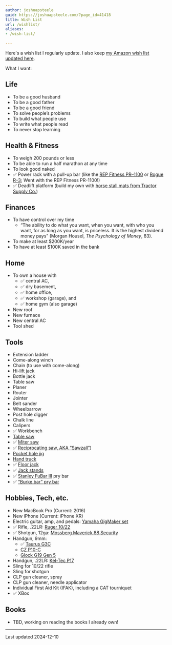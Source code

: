```yaml
---
author: joshuapsteele
guid: https://joshuapsteele.com/?page_id=41418
title: Wish List
url: /wishlist/
aliases:
- /wish-list/

---
```

Here's a wish list I regularly update. I also keep [my Amazon wish list updated here](https://www.amazon.com/hz/wishlist/ls/BW0P3RTT6XVG?ref_=wl_share).

What I want:

## Life

- To be a good husband
- To be a good father
- To be a good friend
- To solve people’s problems
- To build what people use
- To write what people read
- To never stop learning

## Health & Fitness

- To weigh 200 pounds or less
- To be able to run a half marathon at any time
- To look good naked
- ✅ Power rack with a pull-up bar (like the [REP Fitness PR–1100](https://repfitness.com/collections/power-racks/products/pr-1100-power-rack) or [Rogue R–3](https://www.roguefitness.com/rogue-r-3-power-rack); Went with the REP Fitness PR-1100!)
- ✅ Deadlift platform (build my own with [horse stall mats from Tractor Supply Co.](https://www.tractorsupply.com/tsc/product/4-ft-x-6-ft-x-3-4-in-thick-rubber-stall-mat))

## Finances

- To have control over my time
  - “The ability to do what you want, when you want, with who you want, for as long as you want, is priceless. It is the highest dividend money pays” (Morgan Housel, _The Psychology of Money_, 83).
- To make at least $200K/year
- To have at least $100K saved in the bank

## Home

- To own a house with
  - ✅ central AC,
  - ✅ dry basement,
  - ✅ home office,
  - ✅ workshop (garage), and
  - ✅ home gym (also garage)
- New roof
- New furnace
- New central AC
- Tool shed

## Tools

- Extension ladder
- Come-along winch
- Chain (to use with come-along)
- Hi-lift jack
- Bottle jack
- Table saw
- Planer
- Router
- Jointer
- Belt sander
- Wheelbarrow
- Post hole digger
- Chalk line
- Calipers
- ✅ Workbench
- [Table saw](https://amzn.to/3w6X1LM)
- ✅ [Miter saw](https://amzn.to/3XzmOrA)
- ✅ [Reciprocating saw, AKA “Sawzall”](https://amzn.to/3CWkjYp))
- [Pocket hole jig](https://amzn.to/3iLeFBI)
- [Hand truck](https://www.harborfreight.com/material-handling/hand-trucks-carts-dollies/800-lb-capacity-hand-truck-58294.html)
- ✅ [Floor jack](https://www.harborfreight.com/automotive/jacks-jack-stands/floor-jacks/3-ton-low-profile-floor-jack-with-rapid-pump-red-56617.html)
- ✅ [Jack stands](https://www.harborfreight.com/automotive/jacks-jack-stands/jack-stands/6-ton-heavy-duty-ratcheting-jack-stands-black-58342.html)
- ✅ [Stanley FuBar III](https://amzn.to/3ZJ0BZT) pry bar
- ✅ [“Burke bar” pry bar](https://marshalltown.com/pro-2152-monster-pry-bar)

## Hobbies, Tech, etc.

- New MacBook Pro (Current: 2016)
- New iPhone (Current: iPhone XR)
- Electric guitar, amp, and pedals: [Yamaha GigMaker set](https://www.sweetwater.com/store/detail/GigMakEGBk--yamaha-gigmaker-electric-guitar-pack-black)
- ✅ Rifle, .22LR: [Ruger 10/22](https://www.ruger.com/products/1022/overview.html)
- ✅ Shotgun, 12ga: [Mossberg Maverick 88 Security](https://www.mossberg.com/firearms/shotguns/maverick-88.html)
- Handgun, 9mm: 
  - ✅ [Taurus G3C](https://www.taurususa.com/pistols/taurus-g3/taurus-r-g3c-tenifer-matte-black-9mm-luger-compact-12-rds)
  - [CZ P10-C](https://palmettostatearmory.com/brands/cz/pistols/p10/p10-c.html)
  - [Glock G19 Gen 5](https://palmettostatearmory.com/brands/glock/glock-19/gen-5.html)
- Handgun, .22LR: [Kel-Tec P17](https://www.keltecweapons.com/firearm/pistols/p17/)
- Sling for 10/22 rifle
- Sling for shotgun
- CLP gun cleaner, spray
- CLP gun cleaner, needle applicator
- Individual First Aid Kit (IFAK), including a CAT tourniquet
- ✅ XBox

## Books

- TBD, working on reading the books I already own!

* * *

Last updated 2024-12-10
